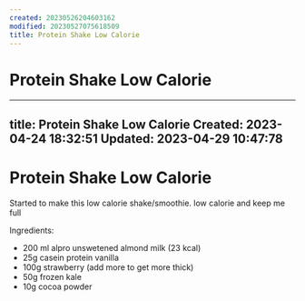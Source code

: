 ```yaml
---
created: 20230526204603162
modified: 20230527075618509
title: Protein Shake Low Calorie
---
```


# Protein Shake Low Calorie

---
title: Protein Shake Low Calorie
Created: 2023-04-24 18:32:51
Updated: 2023-04-29 10:47:78
---


# Protein Shake Low Calorie

Started to make this low calorie shake/smoothie. low calorie and keep me full

Ingredients:

- 200 ml alpro unswetened almond milk (23 kcal)
- 25g casein protein vanilla
- 100g strawberry (add more to get more thick)
- 50g frozen kale
- 10g cocoa powder
